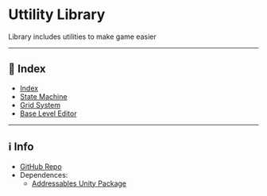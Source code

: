 # Uttility Library

Library includes utilities to make game easier

---

## 📑 Index

- [Index](index.md)
- [State Machine](StateMachine/StateMachine.md)
- [Grid System](GridSystem/GridSystem.md)
- [Base Level Editor](BaseLevelEditor.md)

---

## ℹ️ Info
- [GitHub Repo](https://github.com/NgoUyenNguyen/Utility-Library)
- Dependences:
  - [Addressables Unity Package](https://docs.unity3d.com/Packages/com.unity.addressables@1.18/manual/index.html)
